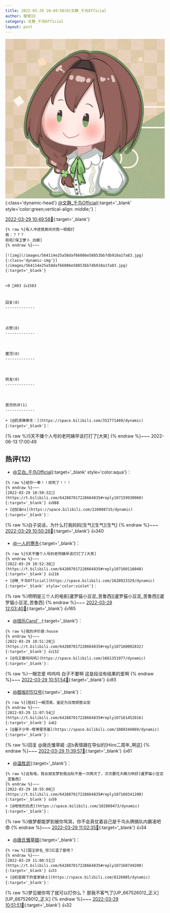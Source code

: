 ```yaml
---
title: 2022-03-29 10:49:58(0)文静_千鸟Official
author: 御坂IO
category: 文静_千鸟Official
layout: post
---
```


![img](/images/ac7482ed1b9a7f203dc68c0c4a77c488a27b108a.jpg){:class='dynamic-head'}
[@文静_千鸟Official](https://space.bilibili.com/667526012/dynamic){:target='_blank' style='color:green;vertical-align: middle;'}：

[2022-03-29 10:49:58🔗](https://t.bilibili.com/642887017228664835){:target='_blank'}

~~~
{% raw %}有人冲进我房间对我一顿殴打
我：？？？
呃呃[保卫萝卜_白眼]
{% endraw %}~~~

[![img](/images/564114e25a58daf66086e58853bb7db910a1fa83.jpg){:class='dynamic-img'}](/images/564114e25a58daf66086e58853bb7db910a1fa83.jpg){:target='_blank'}


↪️9 💬403 👍1583


回复(0)
-------------



点赞(0)
-------------



置顶(0)
-------------



转发(0)
-------------



首页热评(1)
-------------

+ [@奶淇琳寒冬：](https://space.bilibili.com/352771469/dynamic){:target='_blank'}：
~~~
{% raw %}5天不播个人号的老阿姨早该打打了[大笑]
{% endraw %}~~~
2022-06-13 17:00:49


热评(12)
-------------

+ [@艾白_千鸟Official](https://space.bilibili.com/334537711/dynamic){:target='_blank' style='color:aqua'}：
~~~
{% raw %}给你一拳！！烦死了！！！
{% endraw %}~~~
[2022-03-29 10:50:32🔗](https://t.bilibili.com/642887017228664835#reply107159930960){:target='_blank'} 👍988
+ [@加油ns](https://space.bilibili.com/226008715/dynamic){:target='_blank'}：
~~~
{% raw %}白子说话，为什么打我妈妈[生气][生气][生气]
{% endraw %}~~~
[2022-03-29 10:50:26🔗](https://t.bilibili.com/642887017228664835#reply107159817536){:target='_blank'} 👍340
+ [@一人的寒冬](https://space.bilibili.com/352771469/dynamic){:target='_blank'}：
~~~
{% raw %}5天不播个人号的老阿姨早该打打了[大笑]
{% endraw %}~~~
[2022-03-29 10:52:38🔗](https://t.bilibili.com/642887017228664835#reply107160116048){:target='_blank'} 👍216
+ [@琳_千鸟Official](https://space.bilibili.com/1620923329/dynamic){:target='_blank' style='color:violet'}：
~~~
{% raw %}明明是三个人的电影[暹罗猫小豆泥_苦鲁西][暹罗猫小豆泥_苦鲁西][暹罗猫小豆泥_苦鲁西]
{% endraw %}~~~
[2022-03-29 12:03:40🔗](https://t.bilibili.com/642887017228664835#reply107166915760){:target='_blank'} 👍165
+ [@珈乐CaroI゛](https://space.bilibili.com/18317975/dynamic){:target='_blank'}：
~~~
{% raw %}我的评价是:house
{% endraw %}~~~
[2022-03-29 10:51:20🔗](https://t.bilibili.com/642887017228664835#reply107160002832){:target='_blank'} 👍132
+ [@鸟又散呜呜呜](https://space.bilibili.com/1661351977/dynamic){:target='_blank'}：
~~~
{% raw %}一眼恋爱 呜呜呜 白子不要啊 这是段没有结果的爱啊
{% endraw %}~~~
[2022-03-29 10:51:54🔗](https://t.bilibili.com/642887017228664835#reply107160018480){:target='_blank'} 👍93
+ [@御坂81512号](https://space.bilibili.com/8879465/dynamic){:target='_blank'}：
~~~
{% raw %}[脸红]一眼顶真，鉴定为日常姛营业🈺️
{% endraw %}~~~
[2022-03-29 11:07:54🔗](https://t.bilibili.com/642887017228664835#reply107161452016){:target='_blank'} 👍62
+ [@量子少年-塔博里茨基](https://space.bilibili.com/1088344869/dynamic){:target='_blank'}：
~~~
{% raw %}回复 @唐氏雏草姬 :这b表情跟在导似的[Hiiro二周年_啊这]
{% endraw %}~~~
[2022-03-29 11:39:57🔗](https://t.bilibili.com/642887017228664835#reply107164445520){:target='_blank'} 👍61
+ [@温胜武](https://space.bilibili.com/33630561/dynamic){:target='_blank'}：
~~~
{% raw %}这有啥，我女朋友梦到我出轨不是一次两次了，次次要花大精力哄好[暹罗猫小豆泥_苦鲁西]
{% endraw %}~~~
[2022-03-29 10:55:00🔗](https://t.bilibili.com/642887017228664835#reply107160341200){:target='_blank'} 👍59
+ [@吱吱的白虎](https://space.bilibili.com/102809473/dynamic){:target='_blank'}：
~~~
{% raw %}做梦都能梦到被你骂哭，你不会真仗着自己是千鸟头牌搞队内霸凌吧😨
{% endraw %}~~~
[2022-03-29 11:02:35🔗](https://t.bilibili.com/642887017228664835#reply107160872400){:target='_blank'} 👍34
+ [@唐氏雏草姬](https://space.bilibili.com/14987933/dynamic){:target='_blank'}：
~~~
{% raw %}[国王排名_惊]红温了是吧？
{% endraw %}~~~
[2022-03-29 11:00:51🔗](https://t.bilibili.com/642887017228664835#reply107160749200){:target='_blank'} 👍33
+ [@初音殿下的皇家骑士](https://space.bilibili.com/8126805/dynamic){:target='_blank'}：
~~~
{% raw %}梦见被你骂了就可以打你么？
那我不客气了[UP_667526012_正义][UP_667526012_正义]
{% endraw %}~~~
[2022-03-29 10:51:51🔗](https://t.bilibili.com/642887017228664835#reply107159969040){:target='_blank'} 👍32


